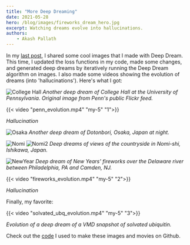 ```yaml
---
title: "More Deep Dreaming"
date: 2021-05-28
hero: /blog/images/fireworks_dream_hero.jpg
excerpt: Watching dreams evolve into hallucinations.
authors:
    - Akash Pallath
---
```


In my [last post](/blog/post/deep_dreaming), I shared some cool images that I made with Deep Dream.
This time, I updated the loss functions in my code, made some changes,
and generated deep dreams by iteratively running the Deep Dream algorithm
on images. I also made some videos showing the evolution of dreams (into 'hallucinations'). Here's what I got:

![College Hall](penn_dream_iter0.jpg)
*Another deep dream of College Hall at the University of Pennsylvania. Original image from Penn's public Flickr feed.*

{{< video "penn_evolution.mp4" "my-5" "1">}}

*Hallucination*

![Osaka](osaka_dream.jpg)
*Another deep dream of Dotonbori, Osaka, Japan at night.*

![Nomi](nomi_dream.jpg)
![Nomi2](nomi2_dream.jpg)
*Deep dreams of views of the countryside in Nomi-shi, Ishikawa, Japan.*

![NewYear](fireworks_dream_iter0.jpg)
*Deep dream of New Years' fireworks over the Delaware river between Philadelphia, PA and Camden, NJ.*

{{< video "fireworks_evolution.mp4" "my-5" "2">}}

*Hallucination*

Finally, my favorite:

{{< video "solvated_ubq_evolution.mp4" "my-5" "3">}}

*Evolution of a deep dream of a VMD snapshot of solvated ubiquitin.*

Check out the [code](https://github.com/apallath/generative_art) I used to make these images and movies on Github.
